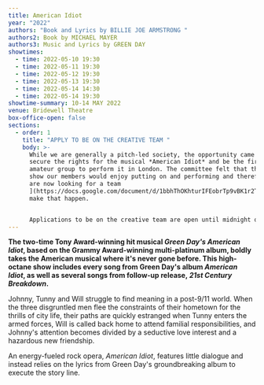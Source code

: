 ```yaml
---
title: American Idiot
year: "2022"
authors: "Book and Lyrics by BILLIE JOE ARMSTRONG "
authors2: Book by MICHAEL MAYER
authors3: Music and Lyrics by GREEN DAY
showtimes:
  - time: 2022-05-10 19:30
  - time: 2022-05-11 19:30
  - time: 2022-05-12 19:30
  - time: 2022-05-13 19:30
  - time: 2022-05-14 14:30
  - time: 2022-05-14 19:30
showtime-summary: 10-14 MAY 2022
venue: Bridewell Theatre
box-office-open: false
sections:
  - order: 1
    title: "APPLY TO BE ON THE CREATIVE TEAM "
    body: >-
      While we are generally a pitch-led society, the opportunity came up to
      secure the rights for the musical *American Idiot* and be the first
      amateur group to perform it in London. The committee felt that this was a
      show our members would enjoy putting on and performing and therefore [we
      are now looking for a team
      ](https://docs.google.com/document/d/1bbhThOKhturIFEobrTp9vBK1r2TMBs0MuZErDPAcObo/edit)to
      make that happen.


      Applications to be on the creative team are open until midnight on 25 July – [find out how to pitch here](https://docs.google.com/document/d/1bbhThOKhturIFEobrTp9vBK1r2TMBs0MuZErDPAcObo/edit).
---
```

**The two-time Tony Award-winning hit musical *Green Day's American Idiot*, based on the Grammy Award-winning multi-platinum album, boldly takes the American musical where it's never gone before. This high-octane show includes every song from Green Day's album *American Idiot*, as well as several songs from follow-up release, *21st Century Breakdown*.**

Johnny, Tunny and Will struggle to find meaning in a post-9/11 world. When the three disgruntled men flee the constraints of their hometown for the thrills of city life, their paths are quickly estranged when Tunny enters the armed forces, Will is called back home to attend familial responsibilities, and Johnny's attention becomes divided by a seductive love interest and a hazardous new friendship. 

An energy-fueled rock opera, *American Idiot*, features little dialogue and instead relies on the lyrics from Green Day's groundbreaking album to execute the story line.